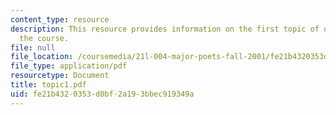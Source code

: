 ```yaml
---
content_type: resource
description: This resource provides information on the first topic of discussion for
  the course.
file: null
file_location: /coursemedia/21l-004-major-poets-fall-2001/fe21b4320353d0bf2a193bbec919349a_topic1.pdf
file_type: application/pdf
resourcetype: Document
title: topic1.pdf
uid: fe21b432-0353-d0bf-2a19-3bbec919349a
---
```

